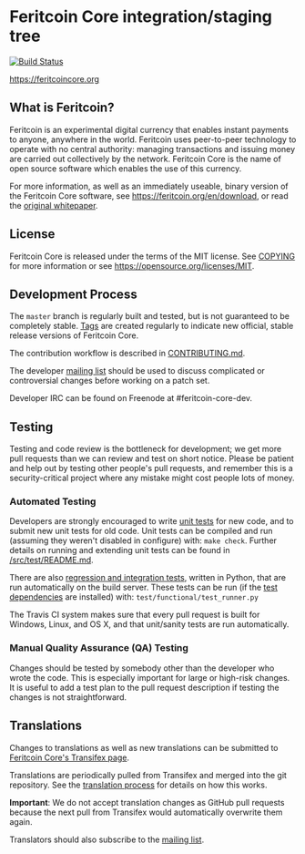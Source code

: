 Feritcoin Core integration/staging tree
=====================================

[![Build Status](https://travis-ci.org/feritcoin/feritcoin.svg?branch=master)](https://travis-ci.org/feritcoin/feritcoin)

https://feritcoincore.org

What is Feritcoin?
----------------

Feritcoin is an experimental digital currency that enables instant payments to
anyone, anywhere in the world. Feritcoin uses peer-to-peer technology to operate
with no central authority: managing transactions and issuing money are carried
out collectively by the network. Feritcoin Core is the name of open source
software which enables the use of this currency.

For more information, as well as an immediately useable, binary version of
the Feritcoin Core software, see https://feritcoin.org/en/download, or read the
[original whitepaper](https://feritcoincore.org/feritcoin.pdf).

License
-------

Feritcoin Core is released under the terms of the MIT license. See [COPYING](COPYING) for more
information or see https://opensource.org/licenses/MIT.

Development Process
-------------------

The `master` branch is regularly built and tested, but is not guaranteed to be
completely stable. [Tags](https://github.com/feritcoin/feritcoin/tags) are created
regularly to indicate new official, stable release versions of Feritcoin Core.

The contribution workflow is described in [CONTRIBUTING.md](CONTRIBUTING.md).

The developer [mailing list](https://lists.linuxfoundation.org/mailman/listinfo/feritcoin-dev)
should be used to discuss complicated or controversial changes before working
on a patch set.

Developer IRC can be found on Freenode at #feritcoin-core-dev.

Testing
-------

Testing and code review is the bottleneck for development; we get more pull
requests than we can review and test on short notice. Please be patient and help out by testing
other people's pull requests, and remember this is a security-critical project where any mistake might cost people
lots of money.

### Automated Testing

Developers are strongly encouraged to write [unit tests](src/test/README.md) for new code, and to
submit new unit tests for old code. Unit tests can be compiled and run
(assuming they weren't disabled in configure) with: `make check`. Further details on running
and extending unit tests can be found in [/src/test/README.md](/src/test/README.md).

There are also [regression and integration tests](/test), written
in Python, that are run automatically on the build server.
These tests can be run (if the [test dependencies](/test) are installed) with: `test/functional/test_runner.py`

The Travis CI system makes sure that every pull request is built for Windows, Linux, and OS X, and that unit/sanity tests are run automatically.

### Manual Quality Assurance (QA) Testing

Changes should be tested by somebody other than the developer who wrote the
code. This is especially important for large or high-risk changes. It is useful
to add a test plan to the pull request description if testing the changes is
not straightforward.

Translations
------------

Changes to translations as well as new translations can be submitted to
[Feritcoin Core's Transifex page](https://www.transifex.com/projects/p/feritcoin/).

Translations are periodically pulled from Transifex and merged into the git repository. See the
[translation process](doc/translation_process.md) for details on how this works.

**Important**: We do not accept translation changes as GitHub pull requests because the next
pull from Transifex would automatically overwrite them again.

Translators should also subscribe to the [mailing list](https://groups.google.com/forum/#!forum/feritcoin-translators).
